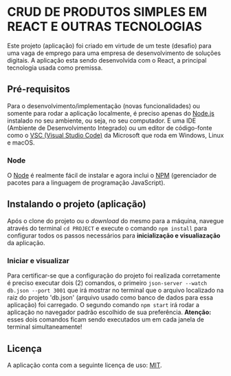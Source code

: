 # CRUD DE PRODUTOS SIMPLES EM REACT E OUTRAS TECNOLOGIAS

Este projeto (aplicação) foi criado em virtude de um 
teste (desafio) para uma vaga de emprego para uma empresa de desenvolvimento de 
soluções digitais. A aplicação esta sendo desenvolvida com o React, a principal tecnologia usada como premissa. 

## Pré-requisitos

Para o desenvolvimento/implementação (novas funcionalidades) ou 
somente para rodar a aplicação localmente, é preciso apenas do [Node.js](https://nodejs.org/en/) 
instalado no seu ambiente, ou seja, no seu computador. E uma IDE (Ambiente de 
Desenvolvimento Integrado) ou um editor de código-fonte como o [VSC (Visual 
Studio Code)](https://code.visualstudio.com/) da Microsoft que roda em Windows, Linux e macOS.

### Node

O [Node](https://nodejs.org/en/) é realmente fácil de instalar e agora inclui o 
[NPM](https://www.npmjs.com/) (gerenciador de pacotes para a linguagem de 
programação JavaScript).

## Instalando o projeto (aplicação)

Após o clone do projeto ou o *download* do mesmo para a máquina, navegue através 
do terminal `cd PROJECT` e execute o comando `npm install` para configurar todos 
os passos necessários para **inicialização e visualiazação** da aplicação.

### Iniciar e visualizar

Para certificar-se que a configuração do projeto foi realizada corretamente é
preciso executar dois (2) comandos, o primeiro `json-server --watch db.json --port 3001`
que irá mostrar no terminal que o arquivo localizado na raiz do projeto 'db.json'
(arquivo usado como banco de dados para essa aplicação) foi carregado. 
O segundo comando `npm start` irá rodar a aplicação no navegador padrão escolhido
de sua preferência. **Atenção:** esses dois comandos ficam sendo executados um em 
cada janela de terminal simultaneamente!

## Licença

A aplicação conta com a seguinte licença de uso:
[MIT](https://opensource.org/licenses/MIT).
